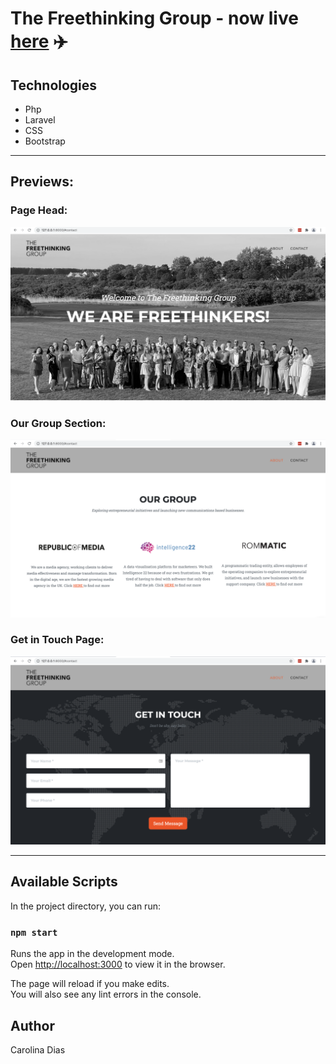 # The Freethinking Group - now live [here]() ✈️

## Technologies

- Php
- Laravel
- CSS
- Bootstrap

---

## Previews:

### Page Head:

<img src="readme-images/Screenshot 2021-11-04 at 14.30.51.png" alt="desktop" width="700">

### Our Group Section:

<img src="readme-images/Screenshot 2021-11-04 at 14.30.34.png" alt="desktop" width="700">

### Get in Touch Page:

<img src="readme-images/Screenshot 2021-11-04 at 14.30.10.png" alt="desktop" width="700">



---

## Available Scripts

In the project directory, you can run:

### `npm start`

Runs the app in the development mode.<br />
Open [http://localhost:3000](http://localhost:3000) to view it in the browser.

The page will reload if you make edits.<br />
You will also see any lint errors in the console.

## Author

Carolina Dias

